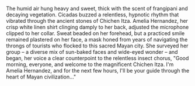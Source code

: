 The humid air hung heavy and sweet, thick with the scent of frangipani and decaying vegetation.  Cicadas buzzed a relentless, hypnotic rhythm that vibrated through the ancient stones of Chichen Itza.  Amelia Hernandez, her crisp white linen shirt clinging damply to her back, adjusted the microphone clipped to her collar.  Sweat beaded on her forehead, but a practiced smile remained plastered on her face, a mask honed from years of navigating the throngs of tourists who flocked to this sacred Mayan city.  She surveyed her group – a diverse mix of sun-baked faces and wide-eyed wonder –  and began, her voice a clear counterpoint to the relentless insect chorus,  "Good morning, everyone, and welcome to the magnificent Chichen Itza. I'm Amelia Hernandez, and for the next few hours, I'll be your guide through the heart of Mayan civilization…"
